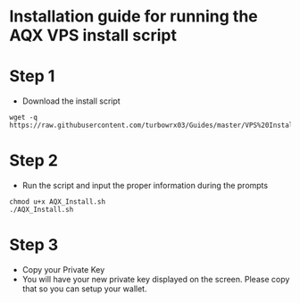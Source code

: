 # Installation guide for running the AQX VPS install script
# Step 1 
  * Download the install script
```    
wget -q https://raw.githubusercontent.com/turbowrx03/Guides/master/VPS%20Install/AQX_Install.sh

```
# Step 2
  * Run the script and input the proper information during the prompts
```
chmod u+x AQX_Install.sh
./AQX_Install.sh

```

# Step 3
  * Copy your Private Key
  * You will have your new private key displayed on the screen. Please copy that so you can setup your wallet. 
